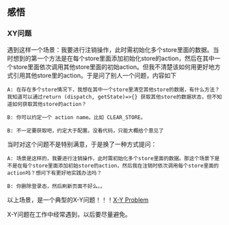 
## 感悟

### XY问题

遇到这样一个场景：我要进行注销操作，此时需初始化多个store里面的数据。当时想到的第一个方法是在每个store里面添加初始化store的action，然后在其中一个store里面依次调用其他store里面的初始action。但我不清楚该如何用更好地方式引用其他store里的action。于是问了别人一个问题，内容如下

```
A: 在存在多个store情况下，我想在其中一个store里清空其他store的数据，有什么方法？我知道可以通过return (dispatch, getState)=>{} 获取其他store的数据状态，但不知道如何获取其他store的action？

B: 你可以约定一个 action name。比如 CLEAR_STORE。

B: 不一定要获取吧，约定大于配置。没看代码，只能大概给个意见了

```

当时对这个问题不是特别满意，于是换了一种方式提问：

```
A: 场景是这样的，我要进行注销操作，此时需初始化多个store里面的数据。那这个场景下是不是在每个store里面添加初始store的action，然后我在注销时依次调用每个store里面的action吗？想问下有更好地实践办法吗？

B: 你删除登录态，然后刷新页面不好么。。
```

以上场景，是一个典型的X-Y问题！！！[X-Y Problem](https://coolshell.cn/articles/10804.html)

X-Y问题在工作中经常遇到，以后要尽量避免。